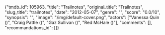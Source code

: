{"tmdb_id": 105963, "title": "Trailnotes", "original_title": "Trailnotes", "slug_title": "trailnotes", "date": "2012-05-07", "genre": "", "score": "0.0/10", "synopsis": "", "image": "/img/default-cover.png", "actors": ["Vanessa Quin ()", "Craig Pattle ()", "Gaz Sullivan ()", "Red McHale ()"], "comments": [], "recommandations_id": []}